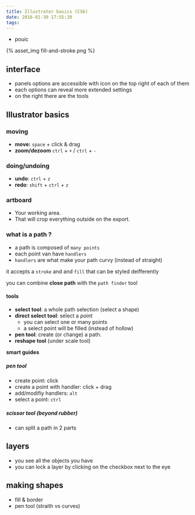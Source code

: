 ```yaml
---
title: Illustrator basics (CS6)
date: 2016-01-30 17:55:20
tags:
---
```


- pouic

{% asset_img fill-and-stroke.png %}


## interface

- panels options are accessible with icon on the top right of each of them
- each options can reveal more extended settings 
- on the right there are the tools

## Illustrator basics

### moving

- **move:** `space` + click & drag
- **zoom/dezoom** `ctrl` + `+` / `ctrl` + `-`

### doing/undoing

- **undo**: `ctrl` + `z`
- **redo**: `shift` + `ctrl` + `z`

### artboard

- Your working area. 
- That will crop everything outside on the export.

### what is a path ?

- a path is composed of `many points`
- each point van have `handlers`
- `handlers` are what make your path curvy (instead of straight)

it accepts a `stroke` and and `fill` that can be styled deifferently

you can combine **close path** with the `path finder` tool

#### tools

- **select tool**: a whole path selection (select a shape)
- **direct select tool**: select a *point*
	- you can select one or many points
	- a select point will be filled (instead of hollow) 
- **pen tool**: create (or change) a path.
- **reshape tool** (under scale tool)

**smart guides**


##### pen tool

- create point: click
- create a point with handler: click + drag
- add/modifiy handlers: `alt`
- select a point: `ctrl`

##### scissor tool (beyond rubber)

- can split a path in 2 parts


## layers

- you see all the objects you have
- you can lock a layer by clicking on the checkbox next to the eye


## making shapes

- fill & border
- pen tool (straith vs curves)
